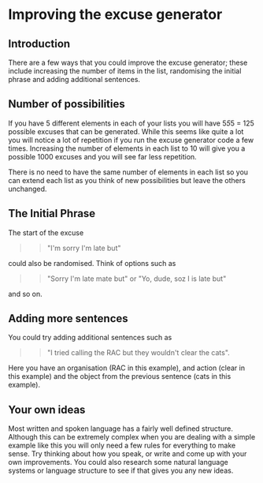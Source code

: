 # Improving the excuse generator

## Introduction
There are a few ways that you could improve the excuse generator; these include increasing the number of items in the list, randomising the initial phrase and adding additional sentences.

## Number of possibilities
If you have 5 different elements in each of your lists you will have 5*5*5 = 125 possible excuses that can be generated. While this seems like quite a lot you will notice a lot of repetition if you run the excuse generator code a few times. Increasing the number of elements in each list to 10 will give you a possible 1000 excuses and you will see far less repetition.

There is no need to have the same number of elements in each list so you can extend each list as you think of new possibilities but leave the others unchanged.

## The Initial Phrase
The start of the excuse 
>> "I'm sorry I'm late but" 

could also be randomised. Think of options such as 
>>"Sorry I'm late mate but" or "Yo, dude, soz I is late but" 


and so on.

## Adding more sentences
You could try adding additional sentences such as 
>> "I tried calling the RAC but they wouldn't clear the cats". 

Here you have an organisation (RAC in this example), and action (clear in this example) and the object from the previous sentence (cats in this example).

## Your own ideas
Most written and spoken language has a fairly well defined structure. Although this can be extremely complex when you are dealing with a simple example like this you will only need a few rules for everything to make sense. Try thinking about how you speak, or write and come up with your own improvements. You could also research some natural language systems or language structure to see if that gives you any new ideas.